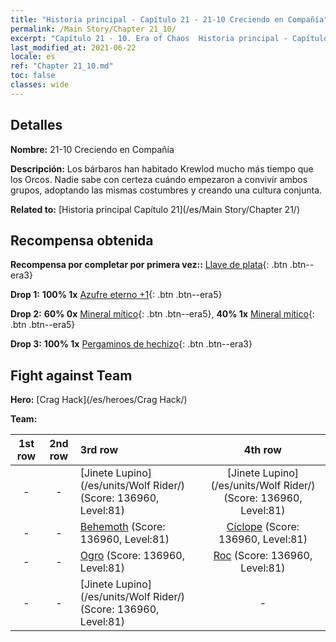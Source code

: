 ```yaml
---
title: "Historia principal - Capítulo 21 - 21-10 Creciendo en Compañía"
permalink: /Main Story/Chapter 21_10/
excerpt: "Capítulo 21 - 10. Era of Chaos  Historia principal - Capítulo 21_10. 21-10 Creciendo en Compañía"
last_modified_at: 2021-06-22
locale: es
ref: "Chapter 21_10.md"
toc: false
classes: wide
---
```


## Detalles

 **Nombre:** 21-10 Creciendo en Compañía

 **Descripción:** Los bárbaros han habitado Krewlod mucho más tiempo que los Orcos. Nadie sabe con certeza cuándo empezaron a convivir ambos grupos, adoptando las mismas costumbres y creando una cultura conjunta.

 **Related to:** [Historia principal Capítulo 21](/es/Main Story/Chapter 21/)

## Recompensa obtenida

 **Recompensa por completar por primera vez::** [Llave de plata](/ItemsES/con_693/){: .btn .btn--era3}

 **Drop 1:** **100% 1x** [Azufre eterno +1](/ItemsES/mat_71/){: .btn .btn--era5}

 **Drop 2:** **60% 0x** [Mineral mítico](/ItemsES/mat_61/){: .btn .btn--era5}, **40% 1x** [Mineral mítico](/ItemsES/mat_61/){: .btn .btn--era5}

 **Drop 3:** **100% 1x** [Pergaminos de hechizo](/ItemsES/con_694/){: .btn .btn--era3}


## Fight against Team
 **Hero:** [Crag Hack](/es/heroes/Crag Hack/)

 **Team:**


  | 1st row | 2nd row | 3rd row | 4th row |
  |:----:|:----:|:----|:----:|
  | - | - | [Jinete Lupino](/es/units/Wolf Rider/) (Score: 136960, Level:81)  | [Jinete Lupino](/es/units/Wolf Rider/) (Score: 136960, Level:81)  |
  | - | - | [Behemoth](/es/units/Behemoth/) (Score: 136960, Level:81)  | [Cíclope](/es/units/Cyclops/) (Score: 136960, Level:81)  |
  | - | - | [Ogro](/es/units/Ogre/) (Score: 136960, Level:81)  | [Roc](/es/units/Roc/) (Score: 136960, Level:81)  |
  | - | - | [Jinete Lupino](/es/units/Wolf Rider/) (Score: 136960, Level:81)  | - |



